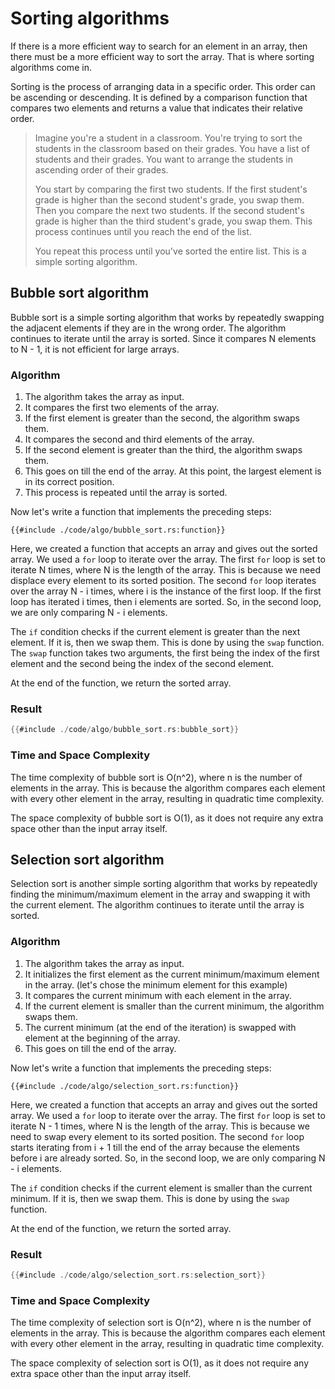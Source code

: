 # Sorting algorithms

If there is a more efficient way to search for an element in an array, then there must be a more efficient way to sort the array. That is where sorting algorithms come in.

Sorting is the process of arranging data in a specific order. This order can be ascending or descending. It is defined by a comparison function that compares two elements and returns a value that indicates their relative order.

> Imagine you're a student in a classroom. You're trying to sort the students in the classroom based on their grades. You have a list of students and their grades. You want to arrange the students in ascending order of their grades. 
>
> You start by comparing the first two students. If the first student's grade is higher than the second student's grade, you swap them. Then you compare the next two students. If the second student's grade is higher than the third student's grade, you swap them. This process continues until you reach the end of the list.
>
> You repeat this process until you've sorted the entire list. This is a simple sorting algorithm.

## Bubble sort algorithm

Bubble sort is a simple sorting algorithm that works by repeatedly swapping the adjacent elements if they are in the wrong order. The algorithm continues to iterate until the array is sorted. Since it compares N elements to N - 1, it is not efficient for large arrays.

### Algorithm

1. The algorithm takes the array as input.
2. It compares the first two elements of the array.
3. If the first element is greater than the second, the algorithm swaps them.
4. It compares the second and third elements of the array.
5. If the second element is greater than the third, the algorithm swaps them.
6. This goes on till the end of the array. At this point, the largest element is in its correct position.
7. This process is repeated until the array is sorted. 

Now let's write a function that implements the preceding steps:

```rust,ignore
{{#include ./code/algo/bubble_sort.rs:function}}
```

Here, we created a function that accepts an array and gives out the sorted array.
We used a `for` loop to iterate over the array. The first `for` loop is set to iterate N times, where N is the length of the array. This is because we need displace every element to its sorted position. The second `for` loop iterates over the array N - i times, where i is the instance of the first loop. If the first loop has iterated i times, then i elements are sorted. So, in the second loop, we are only comparing N - i elements.

The `if` condition checks if the current element is greater than the next element. If it is, then we swap them. This is done by using the `swap` function. The `swap` function takes two arguments, the first being the index of the first element and the second being the index of the second element.

At the end of the function, we return the sorted array.

### Result

```rust
{{#include ./code/algo/bubble_sort.rs:bubble_sort}}
```

### Time and Space Complexity

The time complexity of bubble sort is O(n^2), where n is the number of elements in the array. This is because the algorithm compares each element with every other element in the array, resulting in quadratic time complexity.

The space complexity of bubble sort is O(1), as it does not require any extra space other than the input array itself.


## Selection sort algorithm

Selection sort is another simple sorting algorithm that works by repeatedly finding the minimum/maximum element in the array and swapping it with the current element. The algorithm continues to iterate until the array is sorted.

### Algorithm

1. The algorithm takes the array as input.
2. It initializes the first element as the current minimum/maximum element in the array. (let's chose the minimum element for this example)
3. It compares the current minimum with each element in the array.
4. If the current element is smaller than the current minimum, the algorithm swaps them.
5. The current minimum (at the end of the iteration) is swapped with element at the beginning of the array.
6. This goes on till the end of the array.

Now let's write a function that implements the preceding steps:

```rust,ignore
{{#include ./code/algo/selection_sort.rs:function}}
```

Here, we created a function that accepts an array and gives out the sorted array.
We used a `for` loop to iterate over the array. The first `for` loop is set to iterate N - 1 times, where N is the length of the array. This is because we need to swap every element to its sorted position. The second `for` loop starts iterating from i + 1 till the end of the array because the elements before i are already sorted. So, in the second loop, we are only comparing N - i elements.

The `if` condition checks if the current element is smaller than the current minimum. If it is, then we swap them. This is done by using the `swap` function.

At the end of the function, we return the sorted array.

### Result

```rust
{{#include ./code/algo/selection_sort.rs:selection_sort}}
```

### Time and Space Complexity

The time complexity of selection sort is O(n^2), where n is the number of elements in the array. This is because the algorithm compares each element with every other element in the array, resulting in quadratic time complexity.

The space complexity of selection sort is O(1), as it does not require any extra space other than the input array itself.
